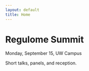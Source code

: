 ```yaml
---
layout: default
title: Home
---
```

# Regulome Summit
Monday, September 15, UW Campus

Short talks, panels, and reception.
